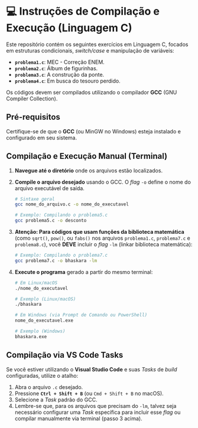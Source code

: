 # 💻 Instruções de Compilação e Execução (Linguagem C)

Este repositório contém os seguintes exercícios em Linguagem C, focados em estruturas condicionais, *switch/case* e manipulação de variáveis:

* **`problema1.c`**: MEC - Correção ENEM.
* **`problema2.c`**: Álbum de figurinhas.
* **`problema3.c`**: A construção da ponte.
* **`problema4.c`**: Em busca do tesouro perdido.

Os códigos devem ser compilados utilizando o compilador **GCC** (GNU Compiler Collection).

## Pré-requisitos

Certifique-se de que o **GCC** (ou MinGW no Windows) esteja instalado e configurado em seu sistema.

## Compilação e Execução Manual (Terminal)

1.  **Navegue até o diretório** onde os arquivos estão localizados.

2.  **Compile o arquivo desejado** usando o GCC. O *flag* `-o` define o nome do arquivo executável de saída.

    ```bash
    # Sintaxe geral
    gcc nome_do_arquivo.c -o nome_do_executavel
    
    # Exemplo: Compilando o problema5.c
    gcc problema5.c -o desconto
    ```

3.  **Atenção: Para códigos que usam funções da biblioteca matemática** (como `sqrt()`, `pow()`, ou `fabs()` nos arquivos `problema1.c`, `problema7.c` e `problema8.c`), você **DEVE** incluir o *flag* `-lm` (linkar biblioteca matemática):

    ```bash
    # Exemplo: Compilando o problema7.c
    gcc problema7.c -o bhaskara -lm
    ```

4.  **Execute o programa** gerado a partir do mesmo terminal:

    ```bash
    # Em Linux/macOS
    ./nome_do_executavel
    
    # Exemplo (Linux/macOS)
    ./bhaskara
    
    # Em Windows (via Prompt de Comando ou PowerShell)
    nome_do_executavel.exe
    
    # Exemplo (Windows)
    bhaskara.exe
    ```

## Compilação via VS Code Tasks

Se você estiver utilizando o **Visual Studio Code** e suas *Tasks* de *build* configuradas, utilize o atalho:

1.  Abra o arquivo `.c` desejado.
2.  Pressione **`Ctrl + Shift + B`** (ou `Cmd + Shift + B` no macOS).
3.  Selecione a *Task* padrão do GCC.
4.  Lembre-se que, para os arquivos que precisam do `-lm`, talvez seja necessário configurar uma *Task* específica para incluir esse *flag* ou compilar manualmente via terminal (passo 3 acima).